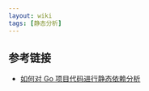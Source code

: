 ```yaml
---
layout: wiki
tags: [静态分析]
---
```


## 参考链接

* [如何对 Go 项目代码进行静态依赖分析](https://juejin.im/entry/5ac9acbd518825555e5e1bf6)